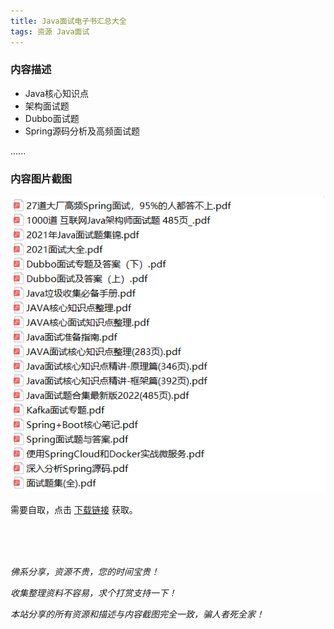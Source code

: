 ```yaml
---
title: Java面试电子书汇总大全
tags: 资源 Java面试
---
```


### 内容描述

- Java核心知识点
- 架构面试题
- Dubbo面试题
- Spring源码分析及高频面试题

......

### 内容图片截图

<img class="image image--xl" src="/assets/resource/java-interview/2021-02-01-res-java-interview-ebook.png"/>



需要自取，点击 [下载链接](https://pan.baidu.com/s/1oMqrkrvz1zivv_bFZAcneg?pwd=df6o) 获取。

<br/>

<br/>

<br/>

*佛系分享，资源不贵，您的时间宝贵！*

*收集整理资料不容易，求个打赏支持一下！*

*本站分享的所有资源和描述与内容截图完全一致，骗人者死全家！*
